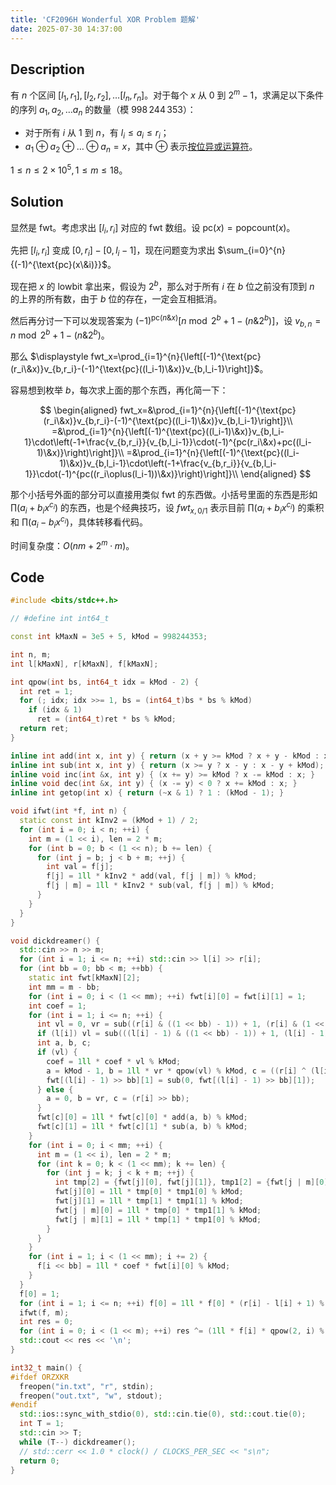 ```yaml
---
title: 'CF2096H Wonderful XOR Problem 题解'
date: 2025-07-30 14:37:00
---
```


## Description

有 $n$ 个区间 $[l_1, r_1], [l_2, r_2], \ldots [l_n, r_n]$。对于每个 $x$ 从 $0$ 到 $2^m - 1$，求满足以下条件的序列 $a_1, a_2, \ldots a_n$ 的数量（模 $998\,244\,353$）：

- 对于所有 $i$ 从 $1$ 到 $n$，有 $l_i \leq a_i \leq r_i$；
- $a_1 \oplus a_2 \oplus \ldots \oplus a_n = x$，其中 $\oplus$ 表示[按位异或运算符](https://en.wikipedia.org/wiki/Bitwise_operation#XOR)。

$1\leq n\leq 2\times 10^5,1\leq m\leq 18$。

## Solution

显然是 fwt。考虑求出 $[l_i,r_i]$ 对应的 fwt 数组。设 $\text{pc}(x)=\text{popcount}(x)$。

先把 $[l_i,r_i]$ 变成 $[0,r_i]-[0,l_i-1]$，现在问题变为求出 $\sum_{i=0}^{n}{(-1)^{\text{pc}(x\&i)}}$。

现在把 $x$ 的 lowbit 拿出来，假设为 $2^b$，那么对于所有 $i$ 在 $b$ 位之前没有顶到 $n$ 的上界的所有数，由于 $b$ 位的存在，一定会互相抵消。

然后再分讨一下可以发现答案为 $(-1)^{\text{pc}(n\&x)}\left[n\bmod 2^b+1-(n\&2^b)\right]$，设 $v_{b,n}=n\bmod 2^b+1-(n\&2^b)$。

那么 $\displaystyle fwt_x=\prod_{i=1}^{n}{\left[(-1)^{\text{pc}(r_i\&x)}v_{b,r_i}-(-1)^{\text{pc}((l_i-1)\&x)}v_{b,l_i-1}\right]}$。

容易想到枚举 $b$，每次求上面的那个东西，再化简一下：

$$
\begin{aligned}
fwt_x=&\prod_{i=1}^{n}{\left[(-1)^{\text{pc}(r_i\&x)}v_{b,r_i}-(-1)^{\text{pc}((l_i-1)\&x)}v_{b,l_i-1}\right]}\\
=&\prod_{i=1}^{n}{\left[(-1)^{\text{pc}((l_i-1)\&x)}v_{b,l_i-1}\cdot\left(-1+\frac{v_{b,r_i}}{v_{b,l_i-1}}\cdot(-1)^{pc(r_i\&x)+pc((l_i-1)\&x)}\right)\right]}\\
=&\prod_{i=1}^{n}{\left[(-1)^{\text{pc}((l_i-1)\&x)}v_{b,l_i-1}\cdot\left(-1+\frac{v_{b,r_i}}{v_{b,l_i-1}}\cdot(-1)^{pc((r_i\oplus(l_i-1))\&x)}\right)\right]}\\
\end{aligned}
$$

那个小括号外面的部分可以直接用类似 fwt 的东西做。小括号里面的东西是形如 $\displaystyle\prod(a_i+b_ix^{c_i})$ 的东西，也是个经典技巧，设 $fwt_{x,0/1}$ 表示目前 $\displaystyle\prod\left(a_i+b_ix^{c_i}\right)$  的乘积和 $\displaystyle\prod\left(a_i-b_ix^{c_i}\right)$，具体转移看代码。

时间复杂度：$O(nm+2^m\cdot m)$。

## Code

```cpp
#include <bits/stdc++.h>

// #define int int64_t

const int kMaxN = 3e5 + 5, kMod = 998244353;

int n, m;
int l[kMaxN], r[kMaxN], f[kMaxN];

int qpow(int bs, int64_t idx = kMod - 2) {
  int ret = 1;
  for (; idx; idx >>= 1, bs = (int64_t)bs * bs % kMod)
    if (idx & 1)
      ret = (int64_t)ret * bs % kMod;
  return ret;
}

inline int add(int x, int y) { return (x + y >= kMod ? x + y - kMod : x + y); }
inline int sub(int x, int y) { return (x >= y ? x - y : x - y + kMod); }
inline void inc(int &x, int y) { (x += y) >= kMod ? x -= kMod : x; }
inline void dec(int &x, int y) { (x -= y) < 0 ? x += kMod : x; }
inline int getop(int x) { return (~x & 1) ? 1 : (kMod - 1); }

void ifwt(int *f, int n) {
  static const int kInv2 = (kMod + 1) / 2;
  for (int i = 0; i < n; ++i) {
    int m = (1 << i), len = 2 * m;
    for (int b = 0; b < (1 << n); b += len) {
      for (int j = b; j < b + m; ++j) {
        int val = f[j];
        f[j] = 1ll * kInv2 * add(val, f[j | m]) % kMod;
        f[j | m] = 1ll * kInv2 * sub(val, f[j | m]) % kMod;
      }
    }
  }
}

void dickdreamer() {
  std::cin >> n >> m;
  for (int i = 1; i <= n; ++i) std::cin >> l[i] >> r[i];
  for (int bb = 0; bb < m; ++bb) {
    static int fwt[kMaxN][2];
    int mm = m - bb;
    for (int i = 0; i < (1 << mm); ++i) fwt[i][0] = fwt[i][1] = 1;
    int coef = 1;
    for (int i = 1; i <= n; ++i) {
      int vl = 0, vr = sub((r[i] & ((1 << bb) - 1)) + 1, (r[i] & (1 << bb)));
      if (l[i]) vl = sub(((l[i] - 1) & ((1 << bb) - 1)) + 1, (l[i] - 1) & (1 << bb));
      int a, b, c;
      if (vl) {
        coef = 1ll * coef * vl % kMod;
        a = kMod - 1, b = 1ll * vr * qpow(vl) % kMod, c = ((r[i] ^ (l[i] - 1)) >> bb);
        fwt[(l[i] - 1) >> bb][1] = sub(0, fwt[(l[i] - 1) >> bb][1]);
      } else {
        a = 0, b = vr, c = (r[i] >> bb);
      }
      fwt[c][0] = 1ll * fwt[c][0] * add(a, b) % kMod;
      fwt[c][1] = 1ll * fwt[c][1] * sub(a, b) % kMod;
    }
    for (int i = 0; i < mm; ++i) {
      int m = (1 << i), len = 2 * m;
      for (int k = 0; k < (1 << mm); k += len) {
        for (int j = k; j < k + m; ++j) {
          int tmp[2] = {fwt[j][0], fwt[j][1]}, tmp1[2] = {fwt[j | m][0], fwt[j | m][1]};
          fwt[j][0] = 1ll * tmp[0] * tmp1[0] % kMod;
          fwt[j][1] = 1ll * tmp[1] * tmp1[1] % kMod;
          fwt[j | m][0] = 1ll * tmp[0] * tmp1[1] % kMod;
          fwt[j | m][1] = 1ll * tmp[1] * tmp1[0] % kMod;
        }
      }
    }
    for (int i = 1; i < (1 << mm); i += 2) {
      f[i << bb] = 1ll * coef * fwt[i][0] % kMod;
    }
  }
  f[0] = 1;
  for (int i = 1; i <= n; ++i) f[0] = 1ll * f[0] * (r[i] - l[i] + 1) % kMod;
  ifwt(f, m);
  int res = 0;
  for (int i = 0; i < (1 << m); ++i) res ^= (1ll * f[i] * qpow(2, i) % kMod);
  std::cout << res << '\n';
}

int32_t main() {
#ifdef ORZXKR
  freopen("in.txt", "r", stdin);
  freopen("out.txt", "w", stdout);
#endif
  std::ios::sync_with_stdio(0), std::cin.tie(0), std::cout.tie(0);
  int T = 1;
  std::cin >> T;
  while (T--) dickdreamer();
  // std::cerr << 1.0 * clock() / CLOCKS_PER_SEC << "s\n";
  return 0;
}
```